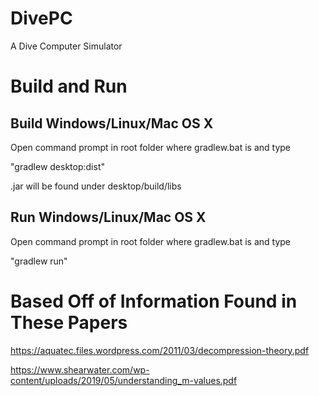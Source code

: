 # DivePC
A Dive Computer Simulator

# Build and Run

## Build Windows/Linux/Mac OS X
Open command prompt in root folder where gradlew.bat is and type

"gradlew desktop:dist"

.jar will be found under desktop/build/libs
## Run Windows/Linux/Mac OS X
Open command prompt in root folder where gradlew.bat is and type

"gradlew run"

# Based Off of Information Found in These Papers
https://aquatec.files.wordpress.com/2011/03/decompression-theory.pdf

https://www.shearwater.com/wp-content/uploads/2019/05/understanding_m-values.pdf
